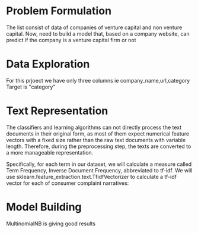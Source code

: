 # Problem Formulation
The list consist of data of companies of venture capital and non venture capital. Now, need to build a model that, based on a company website, can predict if the company is a venture capital firm or not

# Data Exploration
For this prjoect we have only three columns ie company_name,url,category
Target is "category"

# Text Representation
The classifiers and learning algorithms can not directly process the text documents in their original form, as most of them expect numerical feature vectors with a fixed size rather than the raw text documents with variable length. Therefore, during the preprocessing step, the texts are converted to a more manageable representation.

Specifically, for each term in our dataset, we will calculate a measure called Term Frequency, Inverse Document Frequency, abbreviated to tf-idf. We will use sklearn.feature_extraction.text.TfidfVectorizer to calculate a tf-idf vector for each of consumer complaint narratives:

# Model Building
MultinomialNB is giving good results

